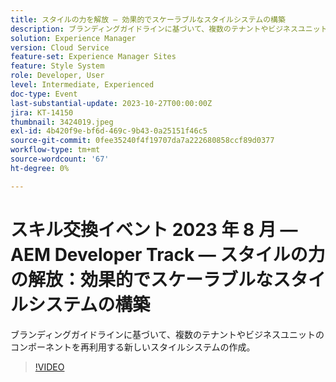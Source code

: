 ```yaml
---
title: スタイルの力を解放 — 効果的でスケーラブルなスタイルシステムの構築
description: ブランディングガイドラインに基づいて、複数のテナントやビジネスユニットのコンポーネントを再利用する新しいスタイルシステムの作成。
solution: Experience Manager
version: Cloud Service
feature-set: Experience Manager Sites
feature: Style System
role: Developer, User
level: Intermediate, Experienced
doc-type: Event
last-substantial-update: 2023-10-27T00:00:00Z
jira: KT-14150
thumbnail: 3424019.jpeg
exl-id: 4b420f9e-bf6d-469c-9b43-0a25151f46c5
source-git-commit: 0fee35240f4f19707da7a222680858ccf89d0377
workflow-type: tm+mt
source-wordcount: '67'
ht-degree: 0%

---
```



# スキル交換イベント 2023 年 8 月 — AEM Developer Track — スタイルの力の解放：効果的でスケーラブルなスタイルシステムの構築

ブランディングガイドラインに基づいて、複数のテナントやビジネスユニットのコンポーネントを再利用する新しいスタイルシステムの作成。

>[!VIDEO](https://video.tv.adobe.com/v/3424019/?learn=on)
